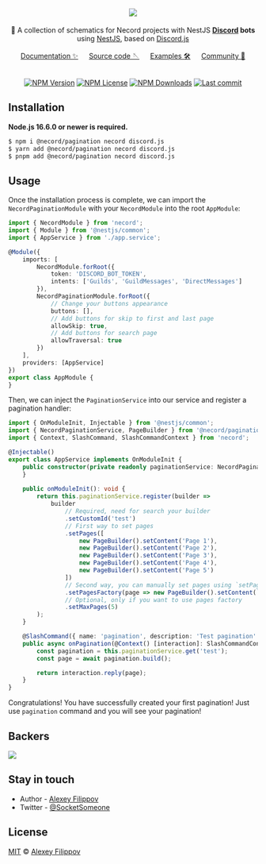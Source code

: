 <div align="center">
   <h1>
       <a href="#"><img src="https://necord.org/img/logo.png"></a>
   </h1>
  📜 A collection of schematics for Necord projects with NestJS <b><a href="https://discord.com/">Discord</a> bots</b> using <a href="https://nestjs.com">NestJS</a>, based on <a href="https://discord.js.org/">Discord.js</a>
   <br/><br/>
   <a href="https://necord.org">Documentation ✨</a> &emsp; <a href="https://github.com/SocketSomeone/necord">Source code 🪡</a> &emsp; <a href="https://github.com/necordjs/samples">Examples 🛠️</a> &emsp; <a href="https://discord.gg/mcBYvMTnwP">Community 💬</a>
</div>


<br/>

<p align="center">
    <a href='https://img.shields.io/npm/v/necord'><img src="https://img.shields.io/npm/v/necord" alt="NPM Version" /></a>
    <a href='https://img.shields.io/npm/l/necord'><img src="https://img.shields.io/npm/l/necord" alt="NPM License" /></a>
    <a href='https://img.shields.io/npm/dm/necord'><img src="https://img.shields.io/npm/dm/necord" alt="NPM Downloads" /></a>
    <a href='https://img.shields.io/github/last-commit/necordjs/necord'><img src="https://img.shields.io/github/last-commit/SocketSomeone/necord" alt="Last commit" /></a>
</p>

## Installation

**Node.js 16.6.0 or newer is required.**

```bash
$ npm i @necord/pagination necord discord.js
$ yarn add @necord/pagination necord discord.js
$ pnpm add @necord/pagination necord discord.js
```

## Usage

Once the installation process is complete, we can import the `NecordPaginationModule` with your `NecordModule` into the root `AppModule`:

```typescript
import { NecordModule } from 'necord';
import { Module } from '@nestjs/common';
import { AppService } from './app.service';

@Module({
    imports: [
        NecordModule.forRoot({
            token: 'DISCORD_BOT_TOKEN',
            intents: ['Guilds', 'GuildMessages', 'DirectMessages']
        }),
        NecordPaginationModule.forRoot({
            // Change your buttons appearance
            buttons: [],
            // Add buttons for skip to first and last page
            allowSkip: true,
            // Add buttons for search page
            allowTraversal: true
        })
    ],
    providers: [AppService]
})
export class AppModule {
}
```

Then, we can inject the `PaginationService` into our service and register a pagination handler:

```typescript
import { OnModuleInit, Injectable } from '@nestjs/common';
import { NecordPaginationService, PageBuilder } from '@necord/pagination';
import { Context, SlashCommand, SlashCommandContext } from 'necord';

@Injectable()
export class AppService implements OnModuleInit {
    public constructor(private readonly paginationService: NecordPaginationService) {
    }
    
    public onModuleInit(): void {
        return this.paginationService.register(builder =>
            builder
                // Required, need for search your builder
                .setCustomId('test')
                // First way to set pages
                .setPages([
                    new PageBuilder().setContent('Page 1'),
                    new PageBuilder().setContent('Page 2'),
                    new PageBuilder().setContent('Page 3'),
                    new PageBuilder().setContent('Page 4'),
                    new PageBuilder().setContent('Page 5')
                ])
                // Second way, you can manually set pages using `setPages` method
                .setPagesFactory(page => new PageBuilder().setContent(`Page ${page}`))
                // Optional, only if you want to use pages factory
                .setMaxPages(5)
        );
    }

    @SlashCommand({ name: 'pagination', description: 'Test pagination' })
    public async onPagination(@Context() [interaction]: SlashCommandContext) {
        const pagination = this.paginationService.get('test');
        const page = await pagination.build();

        return interaction.reply(page);
    }
}
```

Congratulations! You have successfully created your first pagination!
Just use `pagination` command and you will see your pagination!

## Backers

<a href="https://opencollective.com/necord" target="_blank"><img src="https://opencollective.com/necord/backers.svg?width=1000"></a>

## Stay in touch

* Author - [Alexey Filippov](https://t.me/socketsomeone)
* Twitter - [@SocketSomeone](https://twitter.com/SocketSomeone)

## License

[MIT](https://github.com/necordjs/necord/blob/master/LICENSE) © [Alexey Filippov](https://github.com/SocketSomeone)
